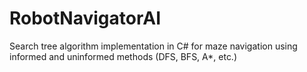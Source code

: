 # RobotNavigatorAI
Search tree algorithm implementation in C# for maze navigation using informed and uninformed methods (DFS, BFS, A*, etc.)
